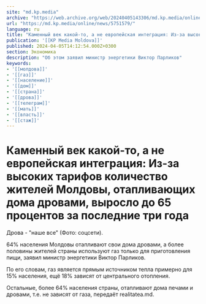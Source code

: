 ```yaml
---
site: "md.kp.media"
archive: "https://web.archive.org/web/20240405143306/md.kp.media/online/news/5751579/"
url: "https://md.kp.media/online/news/5751579/"
language: ru
title: "Каменный век какой-то, а не европейская интеграция: Из-за высоких тарифов количество жителей Молдовы, отапливающих дома дровами, выросло до 65 процентов за последние три года"
publication: '[[KP Media Moldova]]'
published: 2024-04-05T14:12:54.000Z+0300
section: Экономика
description: "Об этом заявил министр энергетики Виктор Парликов"
keywords:
- '[[молдова]]'
- '[[газ]]'
- '[[население]]'
- '[[дом]]'
- '[[страна]]'
- '[[дрова]]'
- '[[телеграм]]'
- '[[мать]]'
- '[[власть]]'
- '[[стаж]]'
---
```


# Каменный век какой-то, а не европейская интеграция: Из-за высоких тарифов количество жителей Молдовы, отапливающих дома дровами, выросло до 65 процентов за последние три года

Дрова - "наше все" (Фото: соцсети).

64% населения Молдовы отапливают свои дома дровами, а более половины жителей страны используют газ только для приготовления пищи, заявил министр энергетики Виктор Парликов.

По его словам, газ является прямым источником тепла примерно для 15% населения, ещё 18% зависят от центрального отопления.

Остальные, более 64% населения страны, отапливают дома печами и дровами, т.е. не зависят от газа, передаёт realitatea.md.